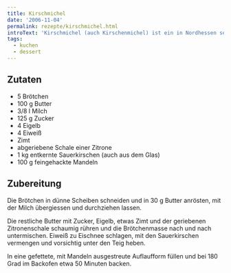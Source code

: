 ```yaml
---
title: Kirschmichel
date: '2006-11-04'
permalink: rezepte/kirschmichel.html
introText: 'Kirschmichel (auch Kirschenmichel) ist ein in Nordhessen sehr beliebtes Essen für die Kaffeezeit. Man kann es auch prima mit altbackenen Brötchen herstellen. Dann sollte man sich natürlich das Anrösten sparen. Wenn man keine Kinder zu verköstigen hat, kann man die Brötchen auch mit ordentlich Alkohol einweichen, also diversen Schnäpsen oder Whisky. Aber ich präferiere die alkoholfreie Variante.'
tags:
  - kuchen
  - dessert
---
```


<aside class="recipe__ingredients">

## Zutaten

- 5 Brötchen
- 100 g Butter
- 3/8 l Milch
- 125 g Zucker
- 4 Eigelb
- 4 Eiweiß
- Zimt
- abgeriebene Schale einer Zitrone
- 1 kg entkernte Sauerkirschen (auch aus dem Glas)
- 100 g feingehackte Mandeln

</aside>

<div class="recipe__content">


## Zubereitung

Die Brötchen in dünne Scheiben schneiden und in 30 g Butter anrösten, mit der Milch übergiessen und durchziehen lassen.

Die restliche Butter mit Zucker, Eigelb, etwas Zimt und der geriebenen Zitronenschale schaumig rühren und die Brötchenmasse nach und nach untermischen. Eiweiß zu Eischnee schlagen, mit den Sauerkirschen vermengen und vorsichtig unter den Teig heben.

In eine gefettete, mit Mandeln ausgestreute Auflaufform füllen und bei 180 Grad im Backofen etwa 50 Minuten backen.

</div>


